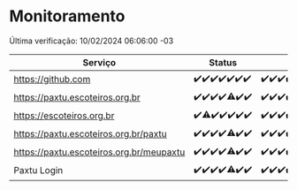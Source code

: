 # Monitoramento

Última verificação: 10/02/2024 06:06:00 -03

|Serviço|Status|Últimas 24h|
|---|---|---|
|https://github.com|<span title="2024-02-03: OK=24">✔️</span><span title="2024-02-04: OK=24">✔️</span><span title="2024-02-05: OK=24">✔️</span><span title="2024-02-06: OK=24">✔️</span><span title="2024-02-07: OK=24">✔️</span><span title="2024-02-08: OK=24">✔️</span><span title="2024-02-09: OK=9">✔️</span>|<span title="09/02/2024 06:07:00 -03 : 200">✔️</span><span title="09/02/2024 07:06:00 -03 : 200">✔️</span><span title="09/02/2024 08:04:00 -03 : 200">✔️</span><span title="09/02/2024 09:11:00 -03 : 200">✔️</span><span title="09/02/2024 10:04:00 -03 : 200">✔️</span><span title="09/02/2024 11:04:00 -03 : 200">✔️</span><span title="09/02/2024 12:05:00 -03 : 200">✔️</span><span title="09/02/2024 13:07:00 -03 : 200">✔️</span><span title="09/02/2024 14:03:00 -03 : 200">✔️</span><span title="09/02/2024 15:07:00 -03 : 200">✔️</span><span title="09/02/2024 16:02:00 -03 : 200">✔️</span><span title="09/02/2024 17:06:00 -03 : 200">✔️</span><span title="09/02/2024 18:03:00 -03 : 200">✔️</span><span title="09/02/2024 19:06:00 -03 : 200">✔️</span><span title="09/02/2024 20:06:00 -03 : 200">✔️</span><span title="09/02/2024 21:28:00 -03 : 200">✔️</span><span title="09/02/2024 22:36:00 -03 : 200">✔️</span><span title="09/02/2024 23:10:00 -03 : 200">✔️</span><span title="10/02/2024 00:07:00 -03 : 200">✔️</span><span title="10/02/2024 01:07:00 -03 : 200">✔️</span><span title="10/02/2024 02:04:00 -03 : 200">✔️</span><span title="10/02/2024 03:07:00 -03 : 200">✔️</span><span title="10/02/2024 04:06:00 -03 : 200">✔️</span><span title="10/02/2024 05:07:00 -03 : 200">✔️</span><span title="10/02/2024 06:06:00 -03 : 200">✔️</span>|
|https://paxtu.escoteiros.org.br|<span title="2024-02-03: OK=24">✔️</span><span title="2024-02-04: OK=24">✔️</span><span title="2024-02-05: OK=24">✔️</span><span title="2024-02-06: OK=24">✔️</span><span title="2024-02-07: OK=23, Falhas=1">⚠️</span><span title="2024-02-08: OK=24">✔️</span><span title="2024-02-09: OK=9">✔️</span>|<span title="09/02/2024 06:07:00 -03 : 200">✔️</span><span title="09/02/2024 07:06:00 -03 : 200">✔️</span><span title="09/02/2024 08:04:00 -03 : 200">✔️</span><span title="09/02/2024 09:11:00 -03 : 200">✔️</span><span title="09/02/2024 10:04:00 -03 : 200">✔️</span><span title="09/02/2024 11:04:00 -03 : 200">✔️</span><span title="09/02/2024 12:05:00 -03 : 200">✔️</span><span title="09/02/2024 13:07:00 -03 : 200">✔️</span><span title="09/02/2024 14:03:00 -03 : 200">✔️</span><span title="09/02/2024 15:07:00 -03 : 200">✔️</span><span title="09/02/2024 16:02:00 -03 : 200">✔️</span><span title="09/02/2024 17:06:00 -03 : 200">✔️</span><span title="09/02/2024 18:03:00 -03 : 200">✔️</span><span title="09/02/2024 19:06:00 -03 : 200">✔️</span><span title="09/02/2024 20:06:00 -03 : 200">✔️</span><span title="09/02/2024 21:28:00 -03 : 200">✔️</span><span title="09/02/2024 22:36:00 -03 : 200">✔️</span><span title="09/02/2024 23:10:00 -03 : 200">✔️</span><span title="10/02/2024 00:07:00 -03 : 200">✔️</span><span title="10/02/2024 01:07:00 -03 : 200">✔️</span><span title="10/02/2024 02:04:00 -03 : 200">✔️</span><span title="10/02/2024 03:07:00 -03 : 200">✔️</span><span title="10/02/2024 04:06:00 -03 : 200">✔️</span><span title="10/02/2024 05:07:00 -03 : 200">✔️</span><span title="10/02/2024 06:06:00 -03 : 200">✔️</span>|
|https://escoteiros.org.br|<span title="2024-02-03: OK=24">✔️</span><span title="2024-02-04: OK=23, Falhas=1">⚠️</span><span title="2024-02-05: OK=24">✔️</span><span title="2024-02-06: OK=24">✔️</span><span title="2024-02-07: OK=24">✔️</span><span title="2024-02-08: OK=24">✔️</span><span title="2024-02-09: OK=9">✔️</span>|<span title="09/02/2024 06:07:00 -03 : 200">✔️</span><span title="09/02/2024 07:06:00 -03 : 200">✔️</span><span title="09/02/2024 08:04:00 -03 : 200">✔️</span><span title="09/02/2024 09:11:00 -03 : 200">✔️</span><span title="09/02/2024 10:04:00 -03 : 200">✔️</span><span title="09/02/2024 11:04:00 -03 : 200">✔️</span><span title="09/02/2024 12:05:00 -03 : 200">✔️</span><span title="09/02/2024 13:07:00 -03 : 200">✔️</span><span title="09/02/2024 14:03:00 -03 : 200">✔️</span><span title="09/02/2024 15:07:00 -03 : 200">✔️</span><span title="09/02/2024 16:02:00 -03 : 200">✔️</span><span title="09/02/2024 17:06:00 -03 : 500">❌</span><span title="09/02/2024 18:03:00 -03 : 200">✔️</span><span title="09/02/2024 19:06:00 -03 : 200">✔️</span><span title="09/02/2024 20:06:00 -03 : 200">✔️</span><span title="09/02/2024 21:28:00 -03 : 200">✔️</span><span title="09/02/2024 22:36:00 -03 : 200">✔️</span><span title="09/02/2024 23:10:00 -03 : 200">✔️</span><span title="10/02/2024 00:07:00 -03 : 200">✔️</span><span title="10/02/2024 01:07:00 -03 : 200">✔️</span><span title="10/02/2024 02:04:00 -03 : 200">✔️</span><span title="10/02/2024 03:07:00 -03 : 200">✔️</span><span title="10/02/2024 04:06:00 -03 : 200">✔️</span><span title="10/02/2024 05:07:00 -03 : 200">✔️</span><span title="10/02/2024 06:06:00 -03 : 200">✔️</span>|
|https://paxtu.escoteiros.org.br/paxtu|<span title="2024-02-03: OK=24">✔️</span><span title="2024-02-04: OK=24">✔️</span><span title="2024-02-05: OK=24">✔️</span><span title="2024-02-06: OK=24">✔️</span><span title="2024-02-07: OK=23, Falhas=1">⚠️</span><span title="2024-02-08: OK=24">✔️</span><span title="2024-02-09: OK=9">✔️</span>|<span title="09/02/2024 06:07:00 -03 : 200">✔️</span><span title="09/02/2024 07:06:00 -03 : 200">✔️</span><span title="09/02/2024 08:04:00 -03 : 200">✔️</span><span title="09/02/2024 09:11:00 -03 : 200">✔️</span><span title="09/02/2024 10:04:00 -03 : 200">✔️</span><span title="09/02/2024 11:04:00 -03 : 200">✔️</span><span title="09/02/2024 12:05:00 -03 : 200">✔️</span><span title="09/02/2024 13:07:00 -03 : 200">✔️</span><span title="09/02/2024 14:03:00 -03 : 200">✔️</span><span title="09/02/2024 15:07:00 -03 : 200">✔️</span><span title="09/02/2024 16:02:00 -03 : 200">✔️</span><span title="09/02/2024 17:06:00 -03 : 200">✔️</span><span title="09/02/2024 18:03:00 -03 : 200">✔️</span><span title="09/02/2024 19:06:00 -03 : 200">✔️</span><span title="09/02/2024 20:06:00 -03 : 200">✔️</span><span title="09/02/2024 21:28:00 -03 : 200">✔️</span><span title="09/02/2024 22:36:00 -03 : 200">✔️</span><span title="09/02/2024 23:10:00 -03 : 200">✔️</span><span title="10/02/2024 00:07:00 -03 : 200">✔️</span><span title="10/02/2024 01:07:00 -03 : 200">✔️</span><span title="10/02/2024 02:04:00 -03 : 200">✔️</span><span title="10/02/2024 03:07:00 -03 : 200">✔️</span><span title="10/02/2024 04:06:00 -03 : 200">✔️</span><span title="10/02/2024 05:07:00 -03 : 200">✔️</span><span title="10/02/2024 06:06:00 -03 : 200">✔️</span>|
|https://paxtu.escoteiros.org.br/meupaxtu|<span title="2024-02-03: OK=24">✔️</span><span title="2024-02-04: OK=24">✔️</span><span title="2024-02-05: OK=24">✔️</span><span title="2024-02-06: OK=24">✔️</span><span title="2024-02-07: OK=23, Falhas=1">⚠️</span><span title="2024-02-08: OK=24">✔️</span><span title="2024-02-09: OK=9">✔️</span>|<span title="09/02/2024 06:07:00 -03 : 200">✔️</span><span title="09/02/2024 07:06:00 -03 : 200">✔️</span><span title="09/02/2024 08:04:00 -03 : 200">✔️</span><span title="09/02/2024 09:11:00 -03 : 200">✔️</span><span title="09/02/2024 10:04:00 -03 : 200">✔️</span><span title="09/02/2024 11:04:00 -03 : 200">✔️</span><span title="09/02/2024 12:05:00 -03 : 200">✔️</span><span title="09/02/2024 13:07:00 -03 : 200">✔️</span><span title="09/02/2024 14:03:00 -03 : 200">✔️</span><span title="09/02/2024 15:07:00 -03 : 200">✔️</span><span title="09/02/2024 16:02:00 -03 : 200">✔️</span><span title="09/02/2024 17:06:00 -03 : 200">✔️</span><span title="09/02/2024 18:03:00 -03 : 200">✔️</span><span title="09/02/2024 19:06:00 -03 : 200">✔️</span><span title="09/02/2024 20:06:00 -03 : 200">✔️</span><span title="09/02/2024 21:28:00 -03 : 200">✔️</span><span title="09/02/2024 22:36:00 -03 : 200">✔️</span><span title="09/02/2024 23:10:00 -03 : 200">✔️</span><span title="10/02/2024 00:07:00 -03 : 200">✔️</span><span title="10/02/2024 01:07:00 -03 : 200">✔️</span><span title="10/02/2024 02:04:00 -03 : 200">✔️</span><span title="10/02/2024 03:07:00 -03 : 200">✔️</span><span title="10/02/2024 04:06:00 -03 : 200">✔️</span><span title="10/02/2024 05:07:00 -03 : 200">✔️</span><span title="10/02/2024 06:06:00 -03 : 200">✔️</span>|
|Paxtu Login|<span title="2024-02-03: OK=24">✔️</span><span title="2024-02-04: OK=24">✔️</span><span title="2024-02-05: OK=24">✔️</span><span title="2024-02-06: OK=24">✔️</span><span title="2024-02-07: OK=23, Falhas=1">⚠️</span><span title="2024-02-08: OK=24">✔️</span><span title="2024-02-09: OK=9">✔️</span>|<span title="09/02/2024 06:07:00 -03 : 200">✔️</span><span title="09/02/2024 07:06:00 -03 : 200">✔️</span><span title="09/02/2024 08:04:00 -03 : 200">✔️</span><span title="09/02/2024 09:11:00 -03 : 200">✔️</span><span title="09/02/2024 10:05:00 -03 : 200">✔️</span><span title="09/02/2024 11:04:00 -03 : 200">✔️</span><span title="09/02/2024 12:05:00 -03 : 200">✔️</span><span title="09/02/2024 13:07:00 -03 : 200">✔️</span><span title="09/02/2024 14:03:00 -03 : 200">✔️</span><span title="09/02/2024 15:07:00 -03 : 200">✔️</span><span title="09/02/2024 16:02:00 -03 : 200">✔️</span><span title="09/02/2024 17:06:00 -03 : 200">✔️</span><span title="09/02/2024 18:03:00 -03 : 200">✔️</span><span title="09/02/2024 19:06:00 -03 : 200">✔️</span><span title="09/02/2024 20:06:00 -03 : 200">✔️</span><span title="09/02/2024 21:28:00 -03 : 200">✔️</span><span title="09/02/2024 22:36:00 -03 : 200">✔️</span><span title="09/02/2024 23:10:00 -03 : 200">✔️</span><span title="10/02/2024 00:07:00 -03 : 200">✔️</span><span title="10/02/2024 01:07:00 -03 : 200">✔️</span><span title="10/02/2024 02:04:00 -03 : 200">✔️</span><span title="10/02/2024 03:07:00 -03 : 200">✔️</span><span title="10/02/2024 04:06:00 -03 : 200">✔️</span><span title="10/02/2024 05:07:00 -03 : 200">✔️</span><span title="10/02/2024 06:06:00 -03 : 200">✔️</span>|
